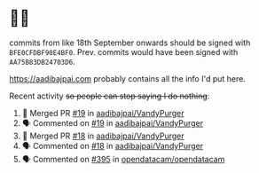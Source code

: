 # 👋🏻
<!--
**aadibajpai/aadibajpai** is a ✨ _special_ ✨ repository because its `README.md` (this file) appears on your GitHub profile.
-->
commits from like 18th September onwards should be signed with `BFE0CFDBF90E4BF0`. Prev. commits would have been signed with `AA75B83DB24703D6`.

https://aadibajpai.com probably contains all the info I'd put here.

Recent activity ~~so people can stop saying I do nothing~~:
<!--START_SECTION:activity-->
1. 🎉 Merged PR [#19](https://github.com/aadibajpai/VandyPurger/pull/19) in [aadibajpai/VandyPurger](https://github.com/aadibajpai/VandyPurger)
2. 🗣 Commented on [#19](https://github.com/aadibajpai/VandyPurger/issues/19) in [aadibajpai/VandyPurger](https://github.com/aadibajpai/VandyPurger)
3. 🎉 Merged PR [#18](https://github.com/aadibajpai/VandyPurger/pull/18) in [aadibajpai/VandyPurger](https://github.com/aadibajpai/VandyPurger)
4. 🗣 Commented on [#18](https://github.com/aadibajpai/VandyPurger/issues/18) in [aadibajpai/VandyPurger](https://github.com/aadibajpai/VandyPurger)
5. 🗣 Commented on [#395](https://github.com/opendatacam/opendatacam/issues/395) in [opendatacam/opendatacam](https://github.com/opendatacam/opendatacam)
<!--END_SECTION:activity-->
